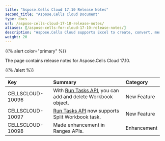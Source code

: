 ```yaml
---
title: "Aspose.Cells Cloud 17.10 Release Notes"
second_title: "Aspose.Cells Cloud Document"
type: docs
url: /aspose-cells-cloud-17-10-release-notes/
aliases: [/aspose-cells-for-cloud-17-10-release-notes/]
description: "Aspose.Cells Cloud supports Excel to create, convert, merge, split, protected, inner object operation, and so on."
weight: 20
---
```


{{% alert color="primary" %}} 

The page contains release notes for Aspose.Cells Cloud 17.10.

{{% /alert %}} 

|**Key**|**Summary**|**Category**|
| :- | :- | :- |
|CELLSCLOUD-10096|With [Run Tasks API](https://apireference.aspose.cloud/cells/#!/CellsTask/CellsTask_PostRunTask), you can add and delete Workbook object.|New Feature|
|CELLSCLOUD-10097|[Run Tasks API](https://apireference.aspose.cloud/cells/#!/CellsTask/CellsTask_PostRunTask) now supports Split Workbook task.|New Feature|
|CELLSCLOUD-10098|Made enhancement in Ranges APIs.|Enhancement|

